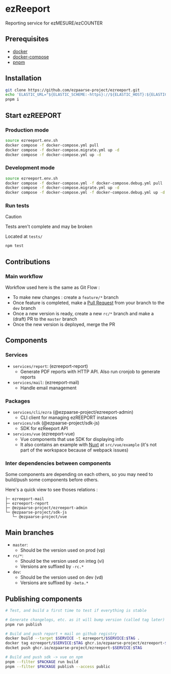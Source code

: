 # ezReeport

Reporting service for ezMESURE/ezCOUNTER

## Prerequisites
* [docker](https://www.docker.com/)
* [docker-compose](https://docs.docker.com/compose/)
* [pnpm](https://pnpm.io/)

## Installation

```bash
git clone https://github.com/ezpaarse-project/ezreeport.git
echo 'ELASTIC_URL="${ELASTIC_SCHEME:-https}://${ELASTIC_HOST}:${ELASTIC_PORT:-9200}"\n\nDATABASE_URL="${DATABASE_PROTOCOL:-postgresql}://${POSTGRES_USER}:${POSTGRES_PASSWORD}@${POSTGRES_HOST}:${POSTGRES_PORT}/${POSTGRES_DB}?schema=default"' > .env.local
pnpm i
```

## Start ezREEPORT

### Production mode

```bash
source ezreeport.env.sh
docker compose -f docker-compose.yml pull
docker compose -f docker-compose.migrate.yml up -d
docker compose -f docker-compose.yml up -d
```

### Development mode

```bash
source ezreeport.env.sh
docker compose -f docker-compose.yml -f docker-compose.debug.yml pull
docker compose -f docker-compose.migrate.yml up -d
docker compose -f docker-compose.yml -f docker-compose.debug.yml up -d
```

### Run tests

> [!CAUTION]
> Tests aren't complete and may be broken


Located at `tests/`

```sh
npm test
```

## Contributions

### Main workflow

Workflow used here is the same as Git Flow :

- To make new changes : create a `feature/*` branch
- Once feature is completed, make a [Pull Request](https://github.com/ezpaarse-project/ezreeport/compare) from your branch to the `dev` branch
- Once a new version is ready, create a new `rc/*` branch and make a (draft) PR to the `master` branch
- Once the new version is deployed, merge the PR

## Components

### Services

- `services/report`: (ezreeport-report)
  - Generate PDF reports with HTTP API. Also run cronjob to generate reports
- `services/mail`: (ezreeport-mail)
  - Handle email management


### Packages

- `services/cli/ezra` (@ezpaarse-project/ezreeport-admin)
  - CLI client for managing ezREEPORT instances
- `services/sdk` (@ezpaarse-project/sdk-js)
  - SDK for ezReeport API
- `services/vue` (ezreeport-vue)
  - Vue components that use SDK for displaying info
  - It also contains an example with [Nuxt](https://nuxtjs.org/) at `src/vue/example` (it's not part of the workspace because of webpack issues)

### Inter dependencies between components

Some components are depending on each others, so you may need to build/push some components before others.

Here's a quick view to see thoses relations :

```
├─ ezreeport-mail
├─ ezreeport-report
├─ @ezpaarse-project/ezreeport-admin
└─ @ezpaarse-project/sdk-js
   └─ @ezpaarse-project/vue
```

## Main branches

- `master`:
  - Should be the version used on prod (vp)
- `rc/*`:
  - Should be the version used on integ (vi)
  - Versions are suffixed by `-rc.*`
- `dev`:
  - Should be the version used on dev (vd)
  - Versions are suffixed by `-beta.*`

## Publishing components

```bash
# Test, and build a first time to test if everything is stable

# Generate changelogs, etc. as it will bump version (called tag later)
pnpm run publish

# Build and push report + mail on github registry
docker build --target $SERVICE -t ezreeport/$SERVICE:$TAG .
docker tag ezreeport/$SERVICE:$TAG ghcr.io/ezpaarse-project/ezreeport-$SERVICE:$TAG
docket push ghcr.io/ezpaarse-project/ezreeport-$SERVICE:$TAG

# Build and push sdk -> vue on npm
pnpm --filter $PACKAGE run build
pnpm --filter $PACKAGE publish --access public
```